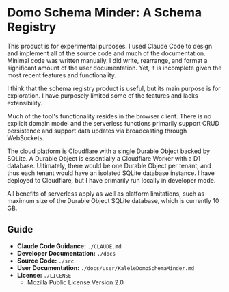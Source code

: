 # Domo Schema Minder: A Schema Registry

This product is for experimental purposes. I used Claude Code to design and implement all of the source code and much of the documentation. Minimal code was written manually. I did write, rearrange, and format a significant amount of the user documentation. Yet, it is incomplete given the most recent features and functionality.

I think that the schema registry product is useful, but its main purpose is for exploration. I have purposely limited some of the features and lacks extensibility.

Much of the tool's functionality resides in the browser client. There is no explicit domain model and the serverless functions primarily support CRUD persistence and support data updates via broadcasting through WebSockets.

The cloud platform is Cloudflare with a single Durable Object backed by SQLite. A Durable Object is essentially a Cloudflare Worker with a D1 database. Ultimately, there would be one Durable Object per tenant, and thus each tenant would have an isolated SQLite database instance. I have deployed to Cloudflare, but I have primarily run locally in developer mode.

All benefits of serverless apply as well as platform limitations, such as maximum size of the Durable Object SQLite database, which is currently 10 GB.

## Guide

- **Claude Code Guidance:** `./CLAUDE.md`
- **Developer Documentation:** `./docs`
- **Source Code:** `./src`
- **User Documentation:** `./docs/user/KaleleDomoSchemaMinder.md`
- **License:** `./LICENSE`
  - Mozilla Public License Version 2.0
